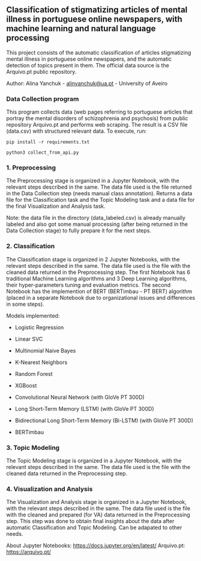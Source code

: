 ## Classification of stigmatizing articles of mental illness in portuguese online newspapers, with machine learning and natural language processing

This project consists of the automatic classification of articles stigmatizing mental illness in portuguese online newspapers, and the automatic detection of topics present in them. The official data source is the Arquivo.pt public repository.

Author: Alina Yanchuk - alinyanchuk@ua.pt - University of Aveiro

### Data Collection program

This program collects data (web pages referring to portuguese articles that portray the mental disorders of schizophrenia and psychosis) from public repository Arquivo.pt and performs web scraping. The result is a CSV file (data.csv) with structured relevant data. 
To execute, run: 

    pip install -r requirements.txt

    python3 collect_from_api.py 

### 1. Preprocessing

The Preprocessing stage is organized in a Jupyter Notebook, with the relevant steps described in the same. The data file used is the file returned in the Data Collection step (needs manual class annotation). Returns a data file for the Classification task and the Topic Modeling task and a data file for the final Visualization and Analysis task.
 
 Note: the data file in the directory (data_labeled.csv) is already manually labeled and also got some manual processing (after being returned in the Data Collection stage) to fully prepare it for the next steps.

### 2. Classification

The Classification stage is organized in 2 Jupyter Notebooks, with the relevant steps described in the same. The data file used is the file with the cleaned data returned in the Preprocessing step. The first Notebook has 6 traditional Machine Learning algorithms and 3 Deep Learning algorithms, their hyper-parameters tuning and evaluation metrics. The second Notebook has the implemention of BERT (BERTimbau - PT BERT) algorithm (placed in a separate Notebook due to organizational issues and differences in some steps).

Models implemented:

   - Logistic Regression
   - Linear SVC
   - Multinomial Naive Bayes
   - K-Nearest Neighbors
   - Random Forest
   - XGBoost
   - Convolutional Neural Network (with GloVe PT 300D)
   - Long Short-Term Memory (LSTM) (with GloVe PT 300D)
   - Bidirectional Long Short-Term Memory (Bi-LSTM) (with GloVe PT 300D)

   - BERTimbau

### 3. Topic Modeling

The Topic Modeling stage is organized in a Jupyter Notebook, with the relevant steps described in the same. The data file used is the file with the cleaned data returned in the Preprocessing step. 

### 4. Visualization and Analysis

The Visualization and Analysis stage is organized in a Jupyter Notebook, with the relevant steps described in the same. The data file used is the file with the cleaned and prepared (for VA) data returned in the Preprocessing step. This step was done to obtain final insights about the data after automatic Classification and Topic Modeling. Can be adapated to other needs.


About Jupyter Notebooks: https://docs.jupyter.org/en/latest/
Arquivo.pt: https://arquivo.pt/